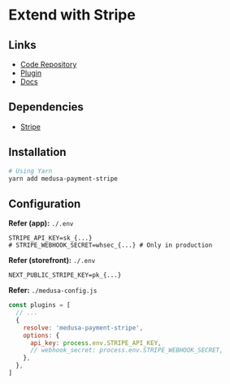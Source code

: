 # Extend with Stripe

## Links

- [Code Repository](https://github.com/medusajs/medusa/tree/master/packages/medusa-payment-stripe)
- [Plugin](https://medusajs.com/plugins/medusa-payment-stripe)
- [Docs](https://docs.medusajs.com/plugins/payment/stripe)

## Dependencies

- [Stripe](/stripe/README.md)

## Installation

```sh
# Using Yarn
yarn add medusa-payment-stripe
```

## Configuration

**Refer (app):** `./.env`

```env
STRIPE_API_KEY=sk_{...}
# STRIPE_WEBHOOK_SECRET=whsec_{...} # Only in production
```

**Refer (storefront):** `./.env`

```env
NEXT_PUBLIC_STRIPE_KEY=pk_{...}
```

**Refer:** `./medusa-config.js`

```js
const plugins = [
  // ...
  {
    resolve: 'medusa-payment-stripe',
    options: {
      api_key: process.env.STRIPE_API_KEY,
      // webhook_secret: process.env.STRIPE_WEBHOOK_SECRET,
    },
  },
]
```
